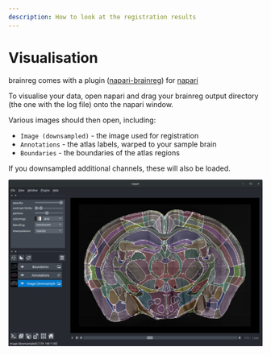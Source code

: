 ```yaml
---
description: How to look at the registration results
---
```


# Visualisation

brainreg comes with a plugin \([napari-brainreg](https://github.com/brainglobe/napari-brainreg)\) for [napari](https://github.com/napari/napari)

To visualise your data, open napari and drag your brainreg output directory \(the one with the log file\) onto the napari window.

Various images should then open, including:

* `Image (downsampled)` - the image used for registration
* `Annotations` - the atlas labels, warped to your sample brain
* `Boundaries` - the boundaries of the atlas regions

If you downsampled additional channels, these will also be loaded.

![process](https://raw.githubusercontent.com/brainglobe/napari-brainreg/master/resources/napari-brainreg.png)

